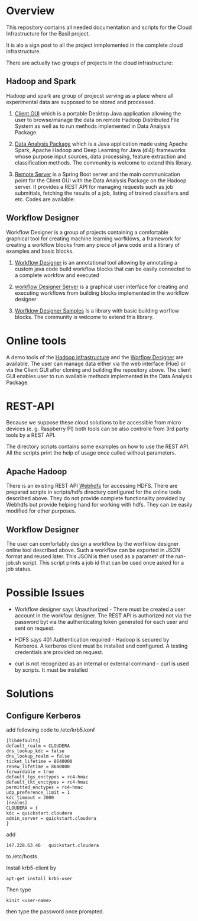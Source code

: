# Overview
This repository contains all needed documentation and scripts for the Cloud Infrastructure for the Basil project.

It is alo a sign post to all the project inmplemented in the complete cloud infrastructure.

There are actually two groups of projects in the cloud infrastructure:

## Hadoop and Spark

Hadoop and spark are group of projecst serving as a place where all experimental data are supposed to be stored and processed.

1. [Client GUI](https://github.com/NEUROINFORMATICS-GROUP-FAV-KIV-ZCU/EEG_ClientGUI) which is a portable Desktop Java application allowing the user to browse/manage the data on remote Hadoop Distributed File System as well as to run methods implemented in Data Analysis Package.

2. [Data Analysis Package](https://github.com/NEUROINFORMATICS-GROUP-FAV-KIV-ZCU/EEG_DataAnalysisPackage)  which is a Java application made using Apache Spark, Apache Hadoop and Deep Learning for Java (dl4j) frameworks whose purpose input sources, data processing, feature extraction and classification methods. The community is welcome to extend this library.

3. [Remote Server](https://github.com/NEUROINFORMATICS-GROUP-FAV-KIV-ZCU/EEG_RemoteServer) is a Spring Boot server and the main communication point for the Client GUI with the Data Analysis Package on the Hadoop server. It provides a REST API for managing requests such as job submittals, fetching the results of a job, listing of trained classifiers and etc. Codes are available: 

## Workflow Designer

Workflow Designer is a group of projects containing a comfortable graphical tool for creating machine learning worfklows, a framework for creating a workflow blocks from any piece of java code and a library of examples and basic blocks.

1. [Workflow Designer](https://github.com/NEUROINFORMATICS-GROUP-FAV-KIV-ZCU/workflow_designer) is an annotational tool allowing by annotating a custom java code build workflow blocks that can be easily connected to a complete workfow and executed

2. [workflow Designer Server](https://github.com/NEUROINFORMATICS-GROUP-FAV-KIV-ZCU/workflow_designer_server)
is a graphical user interface for creating and executing workflows from building blocks implemented in the workflow designer

3. [Worfklow Designer Samples](https://github.com/NEUROINFORMATICS-GROUP-FAV-KIV-ZCU/workflow_designer_samples)
Is a library with basic building worflow blocks. The community is welcome to extend this library.

# Online tools

A demo tools of the [Hadoop infrastructure](http://147.228.63.46:8888) and the [Worflow Designer](http://147.228.63.46:8680) are available. The user can manage data either via the web interface (Hue) or via the Client GUI after cloning and building the repository above. The client GUI enables user to run available methods implemented in the Data Analysis Package.

# REST-API
Because we suppose these cloud solutions to be accessible from micro devices (e. g. Raspberry PI) both tools can be also controlle from 3rd party tools by a REST API.

The directory scripts contains some examples on how to use the REST API. All the scripts print the help of usage once called without parameters.

## Apache Hadoop
There is an existing REST API [Webhdfs](https://hadoop.apache.org/docs/r1.0.4/webhdfs.html) for accessing HDFS. There are prepared scripts in scripts/hdfs directory configured for the online tools described above. They do not provide complete functionality provided by Webhdfs but provide helping hand for working with hdfs. They can be easily modified for other purposes.

## Workflow Designer
The user can comfortably design a workflow by the worfklow designer online tool described above. Such a workflow can be exported in JSON format and reused later. This JSON is then used as a parametr of the run-job.sh script. This script prints a job id that can be used once asked for a job status.

# Possible Issues

* Workflow designer says Unauthorized - There must be created a user account in the workfow designer. The REST API is authorized not via the password byt via the authenticating token generated for each user and sent on request.

* HDFS says  401 Authentication required - Hadoop is secured by Kerberos. A kerberos client must be installed and configured. A testing credentials are provided on request.

* curl is not recognized as an internal or external command - curl is used by scripts. It must be installed

# Solutions
## Configure Kerberos
add following code to /etc/krb5.konf
```
[libdefaults]
default_realm = CLOUDERA
dns_lookup_kdc = false
dns_lookup_realm = false
ticket_lifetime = 8640000
renew_lifetime = 8640000
forwardable = true
default_tgs_enctypes = rc4-hmac
default_tkt_enctypes = rc4-hmac
permitted_enctypes = rc4-hmac
udp_preference_limit = 1
kdc_timeout = 3000
[realms]
CLOUDERA = {
kdc = quickstart.cloudera
admin_server = quickstart.cloudera
}
```
add 
```
147.228.63.46   quickstart.cloudera
```
to /etc/hosts

Install krb5-client by
```
apt-get install krb5-user 
```
Then type
```
kinit <user-name>
```

then type the password once prompted.
